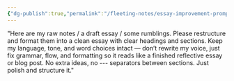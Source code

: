 ```yaml
---
{"dg-publish":true,"permalink":"/fleeting-notes/essay-improvement-prompt/","noteIcon":"2"}
---
```


"Here are my raw notes / a draft essay / some rumblings. Please restructure and format them into a clean essay with clear headings and sections. Keep my language, tone, and word choices intact — don’t rewrite my voice, just fix grammar, flow, and formatting so it reads like a finished reflective essay or blog post. No extra ideas, no --- separators between sections. Just polish and structure it."